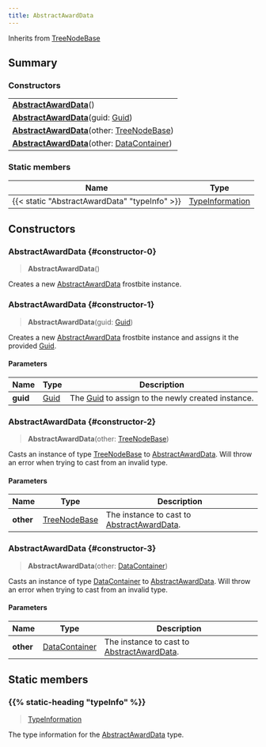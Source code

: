 ```yaml
---
title: AbstractAwardData
---
```


Inherits from 
[TreeNodeBase](/vext/ref/fb/treenodebase)

## Summary
### Constructors
| |
| ----------- |
| **[AbstractAwardData](#constructor-0)**() |
| **[AbstractAwardData](#constructor-1)**(guid: [Guid](/vext/ref/shared/class/guid)) |
| **[AbstractAwardData](#constructor-2)**(other: [TreeNodeBase](/vext/ref/fb/treenodebase)) |
| **[AbstractAwardData](#constructor-3)**(other: [DataContainer](/vext/ref/shared/class/datacontainer)) |

### Static members
| Name | Type |
| ---- | ---- |
| {{< static "AbstractAwardData" "typeInfo" >}} | [TypeInformation](/vext/ref/shared/class/typeinformation) |

## Constructors
### AbstractAwardData {#constructor-0}
> **AbstractAwardData**()

Creates a new [AbstractAwardData](/vext/ref/fb/abstractawarddata) frostbite instance.

### AbstractAwardData {#constructor-1}
> **AbstractAwardData**(guid: [Guid](/vext/ref/shared/class/guid))

Creates a new [AbstractAwardData](/vext/ref/fb/abstractawarddata) frostbite instance and assigns it the provided [Guid](/vext/ref/shared/class/guid).

#### Parameters
| Name | Type | Description |
| ---- | ---- | ----------- |
| **guid** | [Guid](/vext/ref/shared/class/guid) | The [Guid](/vext/ref/shared/class/guid) to assign to the newly created instance. |

### AbstractAwardData {#constructor-2}
> **AbstractAwardData**(other: [TreeNodeBase](/vext/ref/fb/treenodebase))

Casts an instance of type [TreeNodeBase](/vext/ref/fb/treenodebase) to [AbstractAwardData](/vext/ref/fb/abstractawarddata). Will throw an error when trying to cast from an invalid type.

#### Parameters
| Name | Type | Description |
| ---- | ---- | ----------- |
| **other** | [TreeNodeBase](/vext/ref/fb/treenodebase) | The instance to cast to [AbstractAwardData](/vext/ref/fb/abstractawarddata). |

### AbstractAwardData {#constructor-3}
> **AbstractAwardData**(other: [DataContainer](/vext/ref/shared/class/datacontainer))

Casts an instance of type [DataContainer](/vext/ref/shared/class/datacontainer) to [AbstractAwardData](/vext/ref/fb/abstractawarddata). Will throw an error when trying to cast from an invalid type.

#### Parameters
| Name | Type | Description |
| ---- | ---- | ----------- |
| **other** | [DataContainer](/vext/ref/shared/class/datacontainer) | The instance to cast to [AbstractAwardData](/vext/ref/fb/abstractawarddata). |

## Static members
### {{% static-heading "typeInfo" %}}
> [TypeInformation](/vext/ref/shared/class/typeinformation)

The type information for the [AbstractAwardData](/vext/ref/fb/abstractawarddata) type.

